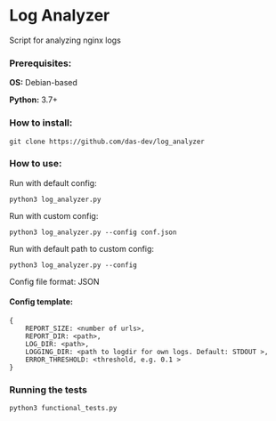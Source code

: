 # Log Analyzer
Script for analyzing nginx logs

### Prerequisites:
**OS:** Debian-based

**Python:** 3.7+

### How to install:
    git clone https://github.com/das-dev/log_analyzer
    
### How to use:
Run with default config:

    python3 log_analyzer.py
Run with custom config:

    python3 log_analyzer.py --config conf.json
Run with default path to custom config:

    python3 log_analyzer.py --config

Config file format: JSON

#### Config template:
    
    {
        REPORT_SIZE: <number of urls>,
        REPORT_DIR: <path>,
        LOG_DIR: <path>,
        LOGGING_DIR: <path to logdir for own logs. Default: STDOUT >,
        ERROR_THRESHOLD: <threshold, e.g. 0.1 >
    }

### Running the tests

    python3 functional_tests.py
